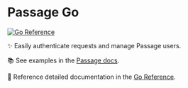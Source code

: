 # Passage Go

[![Go Reference](https://pkg.go.dev/badge/github.com/passageidentity/passage-go.svg)](https://pkg.go.dev/github.com/passageidentity/passage-go)

✨ Easily authenticate requests and manage Passage users.

📚 See examples in the [Passage docs](https://docs.passage.id/backend-libraries/go).

🔎 Reference detailed documentation in the [Go Reference](https://pkg.go.dev/github.com/passageidentity/passage-go).
